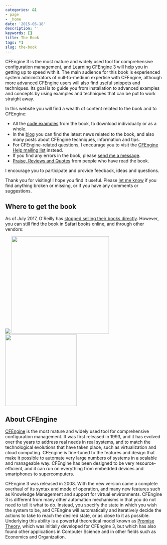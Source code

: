 ```yaml
---
categories: &1
- page
- _home
date: '2015-05-18'
description: ''
keywords: []
title: The Book
tags: *1
slug: the-book
---
```



CFEngine 3 is the most mature and widely used tool for comprehensive configuration management, and [Learning CFEngine 3](http://shop.oreilly.com/product/0636920022022.do) will help you in getting up to speed with it. The main audience for this book is experienced system administrators of null-to-medium expertise with CFEngine, although more advanced CFEngine users will also find useful snippets and techniques. Its goal is to guide you from installation to advanced examples and concepts by using examples and techniques that can be put to work straight away.


In this website you will find a wealth of content related to the book and to CFEngine:


* All the [code examples](/the-code) from the book, to download individually or as a whole.
* In the [blog](http://cf-learn.info/blog) you can find the latest news related to the book, and also many posts about CFEngine techniques, information and tips.
* For CFEngine-related questions, I encourage you to visit the [CFEngine Help mailing list](https://groups.google.com/forum/#!forum/help-cfengine) instead.
* If you find any errors in the book, please [send me a message](contact.html).
* [Praise, Reviews and Quotes](/the-raves) from people who have read the book.


I encourage you to participate and provide feedback, ideas and questions.


Thank you for visiting! I hope you find it useful. Please [let me know](/contact) if you find anything broken or missing, or if you have any comments or suggestions.


## Where to get the book


As of July 2017, O'Reilly has <a href='https://www.oreilly.com/ideas/were-reinventing-too'>stopped selling their books directly</a>. However, you can still find the book in Safari books online, and through other vendors:


 <a href='https://www.safaribooksonline.com/library/view/learning-cfengine-3/9781449334536/'><img hash='2854f63e6112d76fdc5785892c404fd9' src='/note/86339fd3-3e6a-4c23-a630-120c7cbd3aab/img/2854f63e6112d76fdc5785892c404fd9/2854f63e6112d76fdc5785892c404fd9.png' style='font-family: Quattrocento Sans; font-size: 20px; color: rgb(81, 81, 81); box-sizing: border-box; font-variant-ligatures: normal; font-variant-caps: normal; letter-spacing: normal; orphans: 2; text-indent: 0px; text-transform: none; white-space: normal; widows: 2; word-spacing: 0px; -webkit-text-stroke-width: 0px;' type='image/png'/></a> <a href='https://www.amazon.com/Learning-CFEngine-3-Diego-Zamboni/dp/1449312209'><img hash='8f5ef929a29ff734dd60b2b155d082be' src='/note/86339fd3-3e6a-4c23-a630-120c7cbd3aab/img/8f5ef929a29ff734dd60b2b155d082be/8f5ef929a29ff734dd60b2b155d082be.png' type='image/png' width='311'/></a> <a href='https://www.barnesandnoble.com/w/learning-cfengine-3-diego-martin-zamboni/1110856686?ean=9781449312206'><img hash='185e635d9ef473423bdd7ba249821e73' src='/note/86339fd3-3e6a-4c23-a630-120c7cbd3aab/img/185e635d9ef473423bdd7ba249821e73/185e635d9ef473423bdd7ba249821e73.png' type='image/png' width='228'/></a>





## About CFEngine


[CFEngine](http://cfengine.com/) is the most mature and widely used tool for comprehensive configuration management. It was first released in 1993, and it has evolved over the years to address real needs in real systems, and to match the technological evolutions that have taken place, such as virtualization and cloud computing. CFEngine is fine-tuned to the features and design that make it possible to automate very large numbers of systems in a scalable and manageable way. CFEngine has been designed to be very resource-efficient, and it can run on everything from embedded devices and smartphones to supercomputers.


CFEngine 3 was released in 2008. With the new version came a complete overhaul of its syntax and mode of operation, and many new features
such as Knowledge Management and support for virtual environments. CFEngine 3 is different from many other automation mechanisms in that you do not need to tell it what to do. Instead, you specify the state in which you wish the system to be, and CFEngine will automatically and iteratively decide the actions to take to reach the desired state, or as close to it as possible. Underlying this ability is a powerful theoretical model known as [Promise Theory](http://en.wikipedia.org/wiki/Promise_theory), which was initially developed for CFEngine 3, but which has also found other applications in Computer Science and in other fields such as Economics and Organization.


